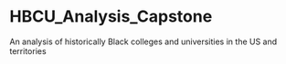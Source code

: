 # HBCU_Analysis_Capstone
An analysis of historically Black colleges and universities in the US and territories
